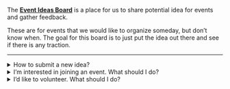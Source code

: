 <div class="lead">

The **[Event Ideas Board](https://creatorsgarten.org/ideas)** is a place for us to share potential idea for events and gather feedback.

</div>

These are for events that we would like to organize someday, but don’t know when. The goal for this board is to just put the idea out there and see if there is any traction.

---

<details><summary>How to submit a new idea?</summary>

Feel free to send us your ideas in [#event-ideas channel in our Discord server!](https://garten.page.link/discord-ideas)

Our event ideas board is built on top of [GitHub Discussions](https://github.com/orgs/creatorsgarten/discussions/categories/event-ideas).

- Event organizers can add ideas to the board. Most of our events are run by a _self-organizing team_ of volunteers, and the person who came up with the idea should be ready to spearhead the event.

- Anyone can discuss about the ideas by adding comments to the discussion.

If you are an event organizer, you can follow these steps to submit a new event:

1. Make sure you are in the [Event organizers](https://github.com/orgs/creatorsgarten/teams/event-organizers) team on GitHub. If not, [send us a pull request](https://github.com/creatorsgarten/configuration/blob/main/index.ts). 

2. Go to our [“Event ideas” category on our GitHub Discussions forum](https://github.com/orgs/creatorsgarten/discussions/categories/event-ideas) and click on “New Discussion”.

3. Write your idea. You can write your ideas in Thai language or English language, depending on the target audience.

4. After 2–3 minutes, your idea should show up on the [Event Ideas Board](https://creatorsgarten.org/ideas).

</details>

<details><summary>I’m interested in joining an event. What should I do?</summary>

On each event page, there is a Subscribe form. Just put your email in there, and when we come around to organize the event, we will send you an email.

</details>

<details><summary>I’d like to volunteer. What should I do?</summary>

On each event page, there is a Subscribe form to get updates about the event. After you subscribe, you can leave us a message to let us know that you would like to volunteer.

Alternatively, you can also comment in the respective GitHub Discussions.

</details>